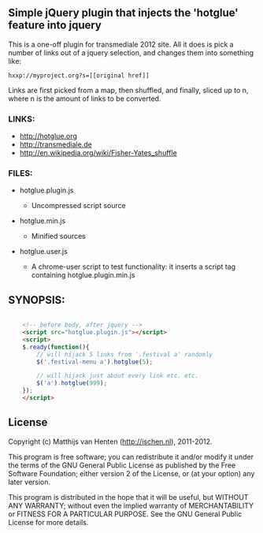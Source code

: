## Simple jQuery plugin that injects the 'hotglue' feature into jquery

This is a one-off plugin for transmediale 2012 site. All it does is pick
a number of links out of a jquery selection, and changes them into something
like:

    hxxp://myproject.org?s=[[original href]]

Links are first picked from a map, then shuffled, and finally, sliced up to n,
where n is the amount of links to be converted.

### LINKS:

* http://hotglue.org
* http://transmediale.de
* http://en.wikipedia.org/wiki/Fisher-Yates_shuffle

### FILES:

*  hotglue.plugin.js
   - Uncompressed script source

*  hotglue.min.js
   - Minified sources

*  hotglue.user.js
    - A chrome-user script to test functionality: it inserts a script tag
    containing hotglue.plugin.min.js

## SYNOPSIS:

```html

    <!-- before body, after jquery -->
    <script src="hotglue.plugin.js"></script>
    <script>
    $.ready(function(){
        // will hijack 5 links from '.festival a' randomly
        $('.festival-menu a').hotglue(5);

        // will hijack just about every link etc. etc.
        $('a').hotglue(999);
    });
    </script>

```

## License

Copyright (c) Matthijs van Henten (http://ischen.nl), 2011-2012.

This program is free software; you can redistribute it and/or modify
it under the terms of the GNU General Public License as published by
the Free Software Foundation; either version 2 of the License, or
(at your option) any later version.

This program is distributed in the hope that it will be useful,
but WITHOUT ANY WARRANTY; without even the implied warranty of
MERCHANTABILITY or FITNESS FOR A PARTICULAR PURPOSE.    See the
GNU General Public License for more details.
